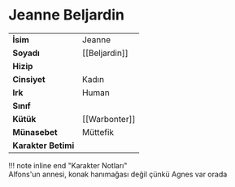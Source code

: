 # Jeanne Beljardin  
|  |  |  
|---|---|  
| **İsim** | Jeanne |  
| **Soyadı** | [[Beljardin]] |  
| **Hizip** |  |  
| **Cinsiyet** | Kadın |  
| **Irk** | Human |  
| **Sınıf** |  |  
| **Kütük** | [[Warbonter]] |  
| **Münasebet** | Müttefik |  
| **Karakter Betimi** |  |  
  
  
!!! note inline end "Karakter Notları"  
	Alfons'un annesi, konak hanımağası değil çünkü Agnes var orada  
  
  
